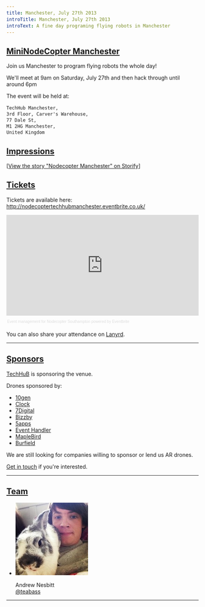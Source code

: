 ```yaml
---
title: Manchester, July 27th 2013
introTitle: Manchester, July 27th 2013
introText: A fine day programing flying robots in Manchester
---
```


<h2 id="intro"><a href="#intro">MiniNodeCopter Manchester</a></h2>

Join us Manchester to program flying robots the whole day!

We'll meet at 9am on Saturday, July 27th and then hack through until around 6pm

The event will be held at:

```
TechHub Manchester,
3rd Floor, Carver's Warehouse,
77 Dale St,
M1 2HG Manchester,
United Kingdom
```

<h2 id="impressions"><a href="#impressions">Impressions</a></h2>

<script src="//storify.com/teabass/nodecopter-manchester.js"></script><noscript>[<a href="//storify.com/teabass/nodecopter-manchester" target="_blank">View the story "Nodecopter Manchester" on Storify</a>]</noscript>

<h2 id="tickets"><a href="#tickets">Tickets</a></h2>

Tickets are available here: <http://nodecoptertechhubmanchester.eventbrite.co.uk/>

<div style="width:100%; text-align:left;" ><iframe  src="https://www.eventbrite.com/tickets-external?eid=6506624489&ref=etckt&v=2" frameborder="0" height="264" width="100%" vspace="0" hspace="0" marginheight="5" marginwidth="5" scrolling="auto" allowtransparency="true"></iframe><div style="font-family:Helvetica, Arial; font-size:10px; padding:5px 0 5px; margin:2px; width:100%; text-align:left;" ><a style="color:#ddd; text-decoration:none;" target="_blank" href="http://www.eventbrite.com/r/etckt">Event management</a><span style="color:#ddd;"> for </span><a style="color:#ddd; text-decoration:none;" target="_blank" href="http://nodecoptertechhubmanchester.eventbrite.com?ref=etckt">Nodecopter Southampton</a> <span style="color:#ddd;">powered by</span> <a style="color:#ddd; text-decoration:none;" target="_blank" href="http://www.eventbrite.com?ref=etckt">Eventbrite</a></div></div>

<p>You can also share your attendance on <a href='http://lanyrd.com/2013/nodecopter-manchester'>Lanyrd</a>.</p>

<hr>

<h2 id="sponsors"><a href="#sponsors">Sponsors</a></h2>

[TechHuB](http://manchester.techhub.com/) is sponsoring the venue.

Drones sponsored by:

<ul>
  <li><a href="http://www.10gen.com/">10gen</a></li>
  <li><a href="http://clock.co.uk/">Clock</a></li>
  <li><a href="http://www.7digital.com/">7Digital</a></li>
  <li><a href="http://www.bizzby.com/">Bizzby</a></li>
  <li><a href='https://5apps.com'>5apps</a></li>
  <li><a href='http://eventhandler.co.uk/'>Event Handler</a></li>
  <li><a href='http://www.maplebird.com/'>MapleBird</a></li>
  <li><a href='http://burfieldcreative.co.uk/'>Burfield</a></li>
</ul>

We are still looking for companies willing to sponsor or lend us AR drones.

<a href="mailto:andrewnez@gmail.com">Get in touch</a> if you're interested.

<hr>

<h2 id="team"><a href="#team">Team</a></h2>

<ul class="team">
  <li>
    <img src="/img/team/andrew_nesbitt.jpg">
    <p>
      Andrew Nesbitt<br>
      <a href="https://twitter.com/teabass">@teabass</a>
    </p>
  </li>
</ul>

<hr>
